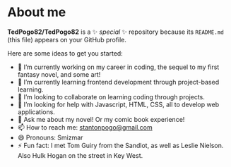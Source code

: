 # About me


**TedPogo82/TedPogo82** is a ✨ _special_ ✨ repository because its `README.md` (this file) appears on your GitHub profile.

Here are some ideas to get you started:

- 🔭 I’m currently working on my career in coding, the sequel to my first fantasy novel, and some art!
- 🌱 I’m currently learning frontend development through project-based learning. 
- 👯 I’m looking to collaborate on learning coding through projects.
- 🤔 I’m looking for help with Javascript, HTML, CSS, all to develop web applications.
- 💬 Ask me about my novel! Or my comic book experience!
- 📫 How to reach me: stantonpogo@gmail.com
- 😄 Pronouns: Smizmar
- ⚡ Fun fact: I met Tom Guiry from the Sandlot, as well as Leslie Nielson. Also Hulk Hogan on the street in Key West.
